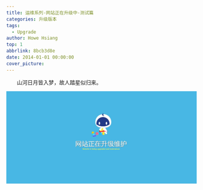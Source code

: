 ```yaml
---
title: 运维系列-网站正在升级中-测试篇
categories: 升级版本
tags:
  - Upgrade
author: Howe Hsiang
top: 1
abbrlink: 8bcb3d8e
date: 2014-01-01 00:00:00
cover_picture: 
---
```


&emsp;&emsp;山河日月皆入梦，故人踏星似归来。
<!-- more -->

![upgrade](/images/upgrade.jpg "网站正在升级中") 

